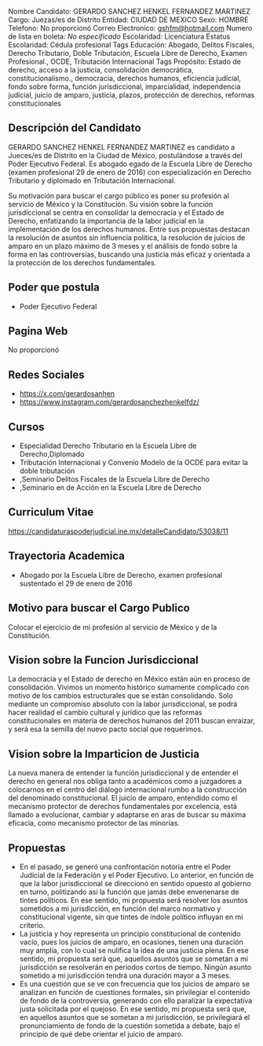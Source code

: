 Nombre Candidato: GERARDO SANCHEZ HENKEL FERNANDEZ MARTINEZ
Cargo: Juezas/es de Distrito
Entidad: CIUDAD DE MEXICO
Sexo: HOMBRE
Telefono: No proporcionó
Correo Electronico: gshfm@hotmail.com
Numero de lista en boleta: *No especificado*
Escolaridad: Licenciatura
Estatus Escolaridad: Cédula profesional
Tags Educación: Abogado, Delitos Fiscales, Derecho Tributario, Doble Tributación, Escuela Libre de Derecho, Examen Profesional., OCDE, Tributación Internacional
Tags Propósito: Estado de derecho, acceso a la justicia, consolidación democrática, constitucionalismo., democracia, derechos humanos, eficiencia judicial, fondo sobre forma, función jurisdiccional, imparcialidad, independencia judicial, juicio de amparo, justicia, plazos, protección de derechos, reformas constitucionales


## Descripción del Candidato 

GERARDO SANCHEZ HENKEL FERNANDEZ MARTINEZ es candidato a Jueces/es de Distrito en la Ciudad de México, postulándose a través del Poder Ejecutivo Federal. Es abogado egado de la Escuela Libre de Derecho (examen profesional 29 de enero de 2016) con especialización en Derecho Tributario y diplomado en Tributación Internacional.

Su motivación para buscar el cargo público es poner su profesión al servicio de México y la Constitución.  Su visión sobre la función jurisdiccional se centra en consolidar la democracia y el Estado de Derecho, enfatizando la importancia de la labor judicial en la implementación de los derechos humanos.  Entre sus propuestas destacan la resolución de asuntos sin influencia política, la resolución de juicios de amparo en un plazo máximo de 3 meses y el análisis de fondo sobre la forma en las controversias, buscando una justicia más eficaz y orientada a la protección de los derechos fundamentales.


## Poder que postula

- Poder Ejecutivo Federal


## Pagina Web

No proporcionó


## Redes Sociales

- https://x.com/gerardosanhen
- https://www.instagram.com/gerardosanchezhenkelfdz/


## Cursos

- Especialidad Derecho Tributario en la Escuela Libre de Derecho,Diplomado
- Tributación Internacional y Convenio Modelo de la OCDE para evitar la doble tributación
- ,Seminario Delitos Fiscales de la Escuela Libre de Derecho
- ,Seminario en  de Acción  en la Escuela Libre de Derecho


## Curriculum Vitae

https://candidaturaspoderjudicial.ine.mx/detalleCandidato/53038/11


## Trayectoria Academica

- Abogado por la Escuela Libre de Derecho, examen profesional sustentado el 29 de enero de 2016


## Motivo para buscar el Cargo Publico

Colocar el ejercicio de mi profesión al servicio de México y de la Constitución.


## Vision sobre la Funcion Jurisdiccional

La democracia y el Estado de derecho en México están aún en proceso de consolidación. Vivimos un momento histórico sumamente complicado con motivo de los cambios estructurales que se están consolidando. Solo mediante un compromiso absoluto con la labor jurisdiccional, se podrá hacer realidad el cambio cultural y jurídico que las reformas constitucionales en materia de derechos humanos del 2011 buscan enraizar, y será esa la semilla del nuevo pacto social que requerimos.


## Vision sobre la Imparticion de Justicia

La nueva manera de entender la función jurisdiccional y de entender el derecho en general nos obliga tanto a académicos como a juzgadores a colocarnos en el centro del diálogo internacional rumbo a la construcción del denominado constitucional. El juicio de amparo, entendido como el mecanismo protector de derechos fundamentales por excelencia, está llamado a evolucionar, cambiar y adaptarse en aras de buscar su máxima eficacia, como mecanismo protector de las minorías.


## Propuestas

- En el pasado, se generó una confrontación notoria entre el Poder Judicial de la Federación y el Poder Ejecutivo. Lo anterior, en función de que la labor jurisdiccional se direccionó en sentido opuesto al gobierno en turno, politizando así la función que jamás debe envenenarse de tintes políticos. En ese sentido, mi propuesta será resolver los asuntos sometidos a mi jurisdicción, en función del marco normativo y constitucional vigente, sin que tintes de índole político influyan en mi criterio.
- La justicia y hoy representa un principio constitucional de contenido vacío, pues los juicios de amparo, en ocasiones, tienen una duración muy amplia, con lo cual se nulifica la idea de una justicia plena. En ese sentido, mi propuesta será que, aquellos asuntos que se sometan a mi jurisdicción se resolverán en periodos cortos de tiempo. Ningún asunto sometido a mi jurisdicción tendrá una duración mayor a 3 meses.
- Es una cuestión que se ve con frecuencia que los juicios de amparo se analizan en función de cuestiones formales, sin privilegiar el contenido de fondo de la controversia, generando con ello paralizar la expectativa justa solicitada por el quejoso. En ese sentido, mi propuesta será que, en aquellos asuntos que se sometan a mi jurisdicción, se privilegiará el pronunciamiento de fondo de la cuestión sometida a debate, bajo el principio de qué debe orientar el juicio de amparo.

